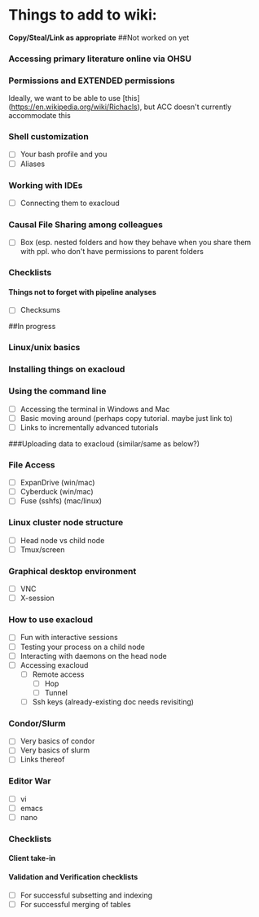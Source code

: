 # Things to add to wiki:

**Copy/Steal/Link as appropriate**
##Not worked on yet

### Accessing primary literature online via OHSU

### Permissions and EXTENDED permissions
Ideally, we want to be able to use [this] (https://en.wikipedia.org/wiki/Richacls), but ACC doesn't currently accommodate this

### Shell customization
- [ ] Your bash profile and you
- [ ] Aliases

### Working with IDEs
- [ ] Connecting them to exacloud

### Causal File Sharing among colleagues
- [ ] Box (esp. nested folders and how they behave when you share them with ppl. who don't have permissions to parent folders

### Checklists

#### Things not to forget with pipeline analyses
- [ ] Checksums

##In progress

### Linux/unix basics

### Installing things on exacloud

### Using the command line
- [ ] Accessing the terminal in Windows and Mac
- [ ] Basic moving around (perhaps copy tutorial. maybe just link to)
- [ ] Links to incrementally advanced tutorials

###Uploading data to exacloud (similar/same as below?)

### File Access
- [ ] ExpanDrive (win/mac)
- [ ] Cyberduck (win/mac)
- [ ] Fuse (sshfs) (mac/linux)

### Linux cluster node structure
- [ ] Head node vs child node
- [ ] Tmux/screen

### Graphical desktop environment
- [ ] VNC
- [ ] X-session

### How to use exacloud
- [ ] Fun with interactive sessions 
- [ ] Testing your process on a child node
- [ ] Interacting with daemons on the head node
- [ ] Accessing exacloud
    - [ ] Remote access
        - [ ] Hop
        - [ ] Tunnel
    - [ ] Ssh keys (already-existing doc needs revisiting)

### Condor/Slurm
- [ ] Very basics of condor
- [ ] Very basics of slurm
- [ ] Links thereof

### Editor War
- [ ] vi 
- [ ] emacs
- [ ] nano

### Checklists

#### Client take-in

#### Validation and Verification checklists
- [ ] For successful subsetting and indexing
- [ ] For successful merging of tables
